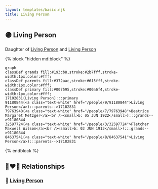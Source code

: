 ```yaml
---
layout: templates/basic.njk
title: Living Person
---
```

## 🟣 Living Person

Daughter of [Living Person](/people/8/84637541) and [Living Person](/people/9/91180844)

{% block "hidden md:block" %}
```mermaid
graph
classDef grands fill:#193cb8,stroke:#2b7fff,stroke-width:1px,color:#fff;
classDef parents fill:#372aac,stroke:#615fff,stroke-width:1px,color:#fff;
classDef primary fill:#007595,stroke:#00a6f4,stroke-width:1px,color:#fff;
17102831(Living Person):::primary
91180844(<a class="text-white" href="/people/9/91180844">Living Person</a>):::parents-->17102831
79763948(<a class="text-white" href="/people/7/79763948">Beatrice Margaret Metzger</a><br /><small>b: 05 JUN 1922</small>):::grands-->91180844
32597724(<a class="text-white" href="/people/3/32597724">Fletcher Maxwell Wilson</a><br /><small>b: 03 JUN 1913</small>):::grands-->91180844
84637541(<a class="text-white" href="/people/8/84637541">Living Person</a>):::parents-->17102831
```
{% endblock %}

## 👩‍❤️‍👨 Relationships

### 🔵 [Living Person](/people/1/17724273)
